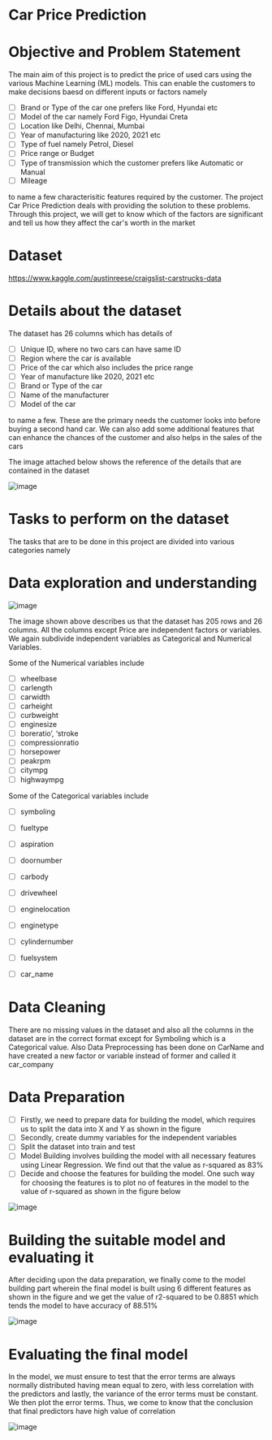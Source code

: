 # Car Price Prediction

# Objective and Problem Statement

The main aim of this project is to predict the price of used cars using the various Machine Learning (ML) models. This can enable the customers to make decisions baesd on different inputs or factors namely 

- [ ] Brand or Type of the car one prefers like Ford, Hyundai etc
- [ ] Model of the car namely Ford Figo, Hyundai Creta
- [ ] Location like Delhi, Chennai, Mumbai
- [ ] Year of manufacturing like 2020, 2021 etc
- [ ] Type of fuel namely Petrol, Diesel
- [ ] Price range or Budget
- [ ] Type of transmission which the customer prefers like Automatic or Manual 
- [ ] Mileage 

to name a few characterisitic features required by the customer. The project Car Price Prediction deals with providing the solution to these problems. Through this project, we will get to know which of the factors are significant and tell us how they affect the car's worth in the market

# Dataset

https://www.kaggle.com/austinreese/craigslist-carstrucks-data

# Details about the dataset

The dataset has 26 columns which has details of 

- [ ] Unique ID, where no two cars can have same ID
- [ ] Region where the car is available 
- [ ] Price of the car which also includes the price range
- [ ] Year of manufacture like 2020, 2021 etc
- [ ] Brand or Type of the car
- [ ] Name of the manufacturer
- [ ] Model of the car

to name a few. These are the primary needs the customer looks into before buying a second hand car. We can also add some additional features that can enhance the chances of the customer and also helps in the sales of the cars

The image attached below shows the reference of the details that are contained in the dataset

![image](https://user-images.githubusercontent.com/73659436/157170886-bdc786a6-2c75-4180-bb39-8682ed87c158.png)


# Tasks to perform on the dataset

The tasks that are to be done in this project are divided into various categories namely

# Data exploration and understanding

![image](https://user-images.githubusercontent.com/73659436/157187541-f89e5bbd-0efd-4a9d-b18c-30b4ea243212.png)

The image shown above describes us that the dataset has 205 rows and 26 columns. All the columns except Price are independent factors or variables. We again subdivide independent variables as Categorical and Numerical Variables. 

Some of the Numerical variables include

- [ ] wheelbase
- [ ] carlength
- [ ] carwidth
- [ ] carheight
- [ ] curbweight
- [ ] enginesize
- [ ] boreratio’, ‘stroke
- [ ] compressionratio
- [ ] horsepower
- [ ] peakrpm
- [ ] citympg
- [ ] highwaympg

Some of the Categorical variables include

- [ ] symboling
- [ ] fueltype
- [ ] aspiration
- [ ] doornumber
- [ ] carbody
- [ ] drivewheel
- [ ] enginelocation
- [ ] enginetype
- [ ] cylindernumber
- [ ] fuelsystem
- [ ] car_name



# Data Cleaning

There are no missing values in the dataset and also all the columns in the dataset are in the correct format except for Symboling which is a Categorical value. Also Data Preprocessing has been done on CarName and have created a new factor or variable instead of former and called it car_company

# Data Preparation

- [ ] Firstly, we need to prepare data for building the model, which requires us to split the data into X and Y as shown in the figure
- [ ] Secondly, create dummy variables for the independent variables
- [ ] Split the dataset into train and test 
- [ ] Model Building involves building the model with all necessary features using Linear Regression. We find out that the value as r-squared as 83% 
- [ ] Decide and choose the features for building the model. One such way for choosing the features is to plot no of features in the model to the value of r-squared
 as shown in the figure below

![image](https://user-images.githubusercontent.com/73659436/157192299-d0bf865d-fa58-4475-9580-5af4c6696e52.png)

# Building the suitable model and evaluating it

After deciding upon the data preparation, we finally come to the model building part wherein the final model is built using 6 different features as shown in the figure and we get the value of r2-squared to be 0.8851 which tends the model to have accuracy of 88.51%

![image](https://user-images.githubusercontent.com/73659436/157193097-3a862dcc-1086-4c08-8a2b-e60ae64b61ab.png)

# Evaluating the final model

In the model, we must ensure to test that the error terms are always normally distributed having mean equal to zero, with less correlation with the predictors and lastly, the variance of the error terms must be constant. We then plot the error terms. Thus, we come to know that the conclusion that final predictors have high value of correlation

![image](https://user-images.githubusercontent.com/73659436/157193794-479fa8bf-ca4b-40fe-8d5b-27d40b2b3a0f.png)
